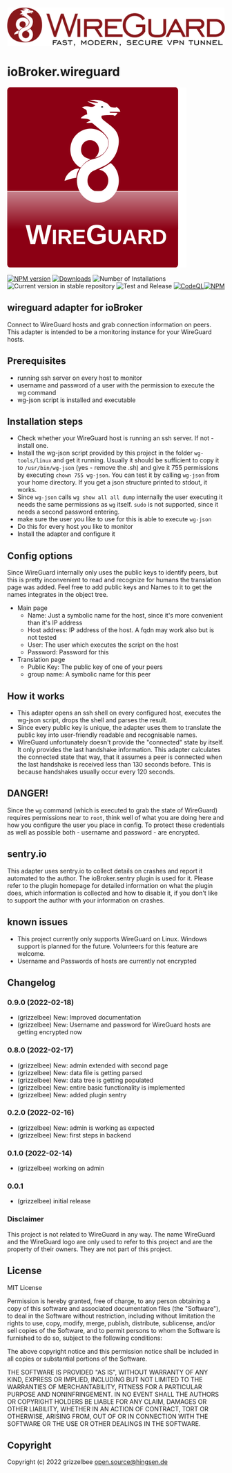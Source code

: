 ![Logo](admin/Logo_of_WireGuard.svg)

# ioBroker.wireguard
![Logo](admin/wireguard.svg)

[![NPM version](https://img.shields.io/npm/v/iobroker.wireguard.svg)](https://www.npmjs.com/package/iobroker.wireguard)
[![Downloads](https://img.shields.io/npm/dm/iobroker.wireguard.svg)](https://www.npmjs.com/package/iobroker.wireguard)
![Number of Installations](https://iobroker.live/badges/wireguard-installed.svg)
![Current version in stable repository](https://iobroker.live/badges/wireguard-stable.svg)
![Test and Release](https://github.com/grizzelbee/ioBroker.wireguard/workflows/Test%20and%20Release/badge.svg)
[![CodeQL](https://github.com/Grizzelbee/ioBroker.wireguard/actions/workflows/codeQL.yml/badge.svg)](https://github.com/Grizzelbee/ioBroker.wireguard/actions/workflows/codeQL.yml)[![NPM](https://nodei.co/npm/iobroker.wireguard.png?downloads=true)](https://nodei.co/npm/iobroker.wireguard/)

## wireguard adapter for ioBroker
Connect to WireGuard hosts and grab connection information on peers. This adapter is intended to be a monitoring instance for your WireGuard hosts. 

## Prerequisites
* running ssh server on every host to monitor
* username and password of a user with the permission to execute the wg command 
* wg-json script is installed and executable

## Installation steps
* Check whether your WireGuard host is running an ssh server. If not - install one.
* Install the wg-json script provided by this project in the folder `wg-tools/linux` and get it running. Usually it should be sufficient to copy it to `/usr/bin/wg-json` (yes - remove the .sh) and give it 755 permissions by executing `chown 755 wg-json`. You can test it by calling `wg-json` from your home directory. If you get a json structure printed to stdout, it works.
* Since `wg-json` calls `wg show all all dump` internally the user executing it needs the same permissions as `wg` itself. `sudo` is not supported, since it needs a second password entering. 
* make sure the user you like to use for this is able to execute `wg-json`
* Do this for every host you like to monitor
* Install the adapter and configure it

## Config options
Since WireGuard internally only uses the public keys to identify peers, but this is pretty inconvenient to read and recognize for humans the translation page was added. Feel free to add public keys and Names to it to get the names integrates in the object tree.

* Main page
  - Name: Just a symbolic name for the host, since it's more convenient than it's IP address
  - Host address: IP address of the host. A fqdn may work also but is not tested
  - User: The user which executes the script on the host
  - Password: Password for this
* Translation page
    - Public Key: The public key of one of your peers
    - group name: A symbolic name for this peer
 

## How it works
* This adapter opens an ssh shell on every configured host, executes the wg-json script, drops the shell and parses the result.
* Since every public key is unique, the adapter uses them to translate the public key into user-friendly readable and recognisable names.
* WireGuard unfortunately doesn't provide the "connected" state by itself. It only provides the last handshake information.
This adapter calculates the connected state that way, that it assumes a peer is connected when the last handshake is received
less than 130 seconds before. This is because handshakes usually occur every 120 seconds.

## DANGER!
Since the `wg` command (which is executed to grab the state of WireGuard) requires permissions near to `root`, think well of what you are doing here and how you configure the user you place in config.
To protect these credentials as well as possible both - username and password - are encrypted. 

## sentry.io
This adapter uses sentry.io to collect details on crashes and report it automated to the author. The ioBroker.sentry plugin is used for it. Please refer to the plugin homepage for detailed information on what the plugin does, which information is collected and how to disable it, if you don't like to support the author with your information on crashes.

## known issues
* This project currently only supports WireGuard on Linux. Windows support is planned for the future. Volunteers for this feature are welcome.
* Username and Passwords of hosts are currently not encrypted

## Changelog

### 0.9.0 (2022-02-18)
* (grizzelbee) New: Improved documentation
* (grizzelbee) New: Username and password for WireGuard hosts are getting encrypted now

### 0.8.0 (2022-02-17)
* (grizzelbee) New: admin extended with second page
* (grizzelbee) New: data file is getting parsed
* (grizzelbee) New: data tree is getting populated
* (grizzelbee) New: entire basic functionality is implemented
* (grizzelbee) New: added plugin sentry

### 0.2.0 (2022-02-16)
* (grizzelbee) New: admin is working as expected
* (grizzelbee) New: first steps in backend

### 0.1.0 (2022-02-14)
* (grizzelbee) working on admin

### 0.0.1
* (grizzelbee) initial release


### Disclaimer
This project is not related to WireGuard in any way. The name WireGuard and the WireGuard logo are only used to refer to this project and are the property of their owners. They are not part of this project.


## License
MIT License


Permission is hereby granted, free of charge, to any person obtaining a copy
of this software and associated documentation files (the "Software"), to deal
in the Software without restriction, including without limitation the rights
to use, copy, modify, merge, publish, distribute, sublicense, and/or sell
copies of the Software, and to permit persons to whom the Software is
furnished to do so, subject to the following conditions:

The above copyright notice and this permission notice shall be included in all
copies or substantial portions of the Software.

THE SOFTWARE IS PROVIDED "AS IS", WITHOUT WARRANTY OF ANY KIND, EXPRESS OR
IMPLIED, INCLUDING BUT NOT LIMITED TO THE WARRANTIES OF MERCHANTABILITY,
FITNESS FOR A PARTICULAR PURPOSE AND NONINFRINGEMENT. IN NO EVENT SHALL THE
AUTHORS OR COPYRIGHT HOLDERS BE LIABLE FOR ANY CLAIM, DAMAGES OR OTHER
LIABILITY, WHETHER IN AN ACTION OF CONTRACT, TORT OR OTHERWISE, ARISING FROM,
OUT OF OR IN CONNECTION WITH THE SOFTWARE OR THE USE OR OTHER DEALINGS IN THE
SOFTWARE.

## Copyright
Copyright (c) 2022 grizzelbee <open.source@hingsen.de>
